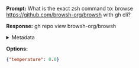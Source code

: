 **Prompt:**
What is the exact zsh command to: browse https://github.com/browsh-org/browsh with gh cli?


**Response:**
gh repo view browsh-org/browsh

<details><summary>Metadata</summary>

- Duration: 1352 ms
- Datetime: 2023-08-25T12:48:30.135470
- Model: gpt-4-0613

</details>

**Options:**
```json
{"temperature": 0.0}
```

